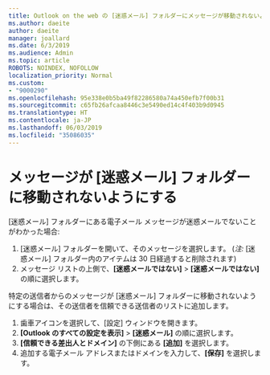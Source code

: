 ```yaml
---
title: Outlook on the web の [迷惑メール] フォルダーにメッセージが移動されないようにする
ms.author: daeite
author: daeite
manager: joallard
ms.date: 6/3/2019
ms.audience: Admin
ms.topic: article
ROBOTS: NOINDEX, NOFOLLOW
localization_priority: Normal
ms.custom:
- "9000290"
ms.openlocfilehash: 95e338e0b5ba49f82286580a74a450efb7f00b31
ms.sourcegitcommit: c65fb26afcaa8446c3e5490ed14c4f403b9d0945
ms.translationtype: HT
ms.contentlocale: ja-JP
ms.lasthandoff: 06/03/2019
ms.locfileid: "35086035"
---
```

# <a name="stop-messages-from-going-to-your-junk-email-folder"></a>メッセージが [迷惑メール] フォルダーに移動されないようにする

[迷惑メール] フォルダーにある電子メール メッセージが迷惑メールでないことがわかった場合:

1. [迷惑メール] フォルダーを開いて、そのメッセージを選択します。 (*注:* [迷惑メール] フォルダー内のアイテムは 30 日経過すると削除されます)
1. メッセージ リストの上側で、**[迷惑メールではない]** > **[迷惑メールではない]** の順に選択します。

特定の送信者からのメッセージが [迷惑メール] フォルダーに移動されないようにする場合は、その送信者を信頼できる送信者のリストに追加します。

1. 歯車アイコンを選択して、[設定] ウィンドウを開きます。
1. **[Outlook のすべての設定を表示]** > **[迷惑メール]** の順に選択します。
1. **[信頼できる差出人とドメイン]** の下側にある **[追加]** を選択します。
1. 追加する電子メール アドレスまたはドメインを入力して、**[保存]** を選択します。